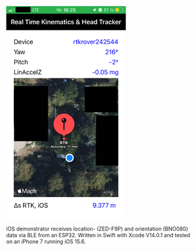 
<!--![alt-text-1](./Screenshots/rtkhtdemo.png "CoreLocation user position & realtime-kinematics rover position.")-->

<img src="./Screenshots/rtkhtdemo.png" width="320"/> 

iOS demonstrator receives location- (ZED-F9P) and orientation (BNO080) data via BLE from an ESP32. Written in Swift with Xcode V14.0.1 and tested on an iPhone 7 running iOS 15.6.


